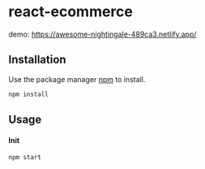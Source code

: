 # react-ecommerce

demo: https://awesome-nightingale-489ca3.netlify.app/


## Installation

Use the package manager [npm](https://www.npmjs.com/package/stable/) to install.

```bash
npm install
```

## Usage

#### Init
```bash
npm start
```
